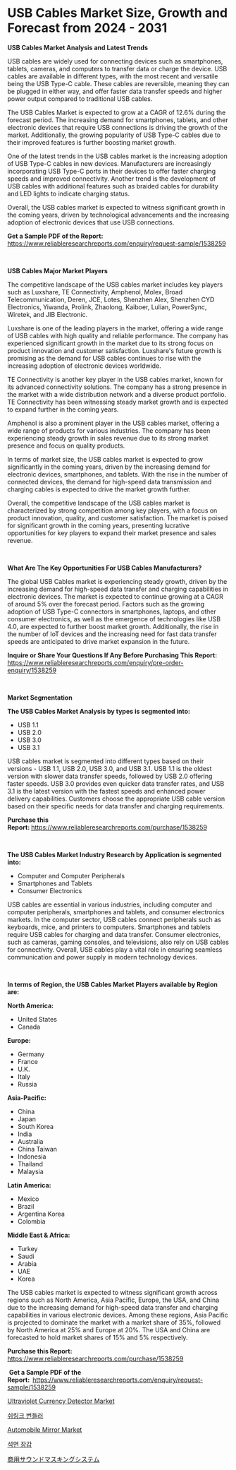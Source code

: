 <p><h1>USB Cables Market Size, Growth and Forecast from 2024 - 2031</h1></p><p><strong>USB Cables Market Analysis and Latest Trends</strong></p>
<p><p>USB cables are widely used for connecting devices such as smartphones, tablets, cameras, and computers to transfer data or charge the device. USB cables are available in different types, with the most recent and versatile being the USB Type-C cable. These cables are reversible, meaning they can be plugged in either way, and offer faster data transfer speeds and higher power output compared to traditional USB cables.</p><p>The USB Cables Market is expected to grow at a CAGR of 12.6% during the forecast period. The increasing demand for smartphones, tablets, and other electronic devices that require USB connections is driving the growth of the market. Additionally, the growing popularity of USB Type-C cables due to their improved features is further boosting market growth.</p><p>One of the latest trends in the USB cables market is the increasing adoption of USB Type-C cables in new devices. Manufacturers are increasingly incorporating USB Type-C ports in their devices to offer faster charging speeds and improved connectivity. Another trend is the development of USB cables with additional features such as braided cables for durability and LED lights to indicate charging status.</p><p>Overall, the USB cables market is expected to witness significant growth in the coming years, driven by technological advancements and the increasing adoption of electronic devices that use USB connections.</p></p>
<p><strong>Get a Sample PDF of the Report:&nbsp;</strong> <a href="https://www.reliableresearchreports.com/enquiry/request-sample/1538259">https://www.reliableresearchreports.com/enquiry/request-sample/1538259</a></p>
<p>&nbsp;</p>
<p><strong>USB Cables Major Market Players</strong></p>
<p><p>The competitive landscape of the USB cables market includes key players such as Luxshare, TE Connectivity, Amphenol, Molex, Broad Telecommunication, Deren, JCE, Lotes, Shenzhen Alex, Shenzhen CYD Electronics, Yiwanda, Prolink, Zhaolong, Kaiboer, Lulian, PowerSync, Wiretek, and JIB Electronic. </p><p>Luxshare is one of the leading players in the market, offering a wide range of USB cables with high quality and reliable performance. The company has experienced significant growth in the market due to its strong focus on product innovation and customer satisfaction. Luxshare's future growth is promising as the demand for USB cables continues to rise with the increasing adoption of electronic devices worldwide.</p><p>TE Connectivity is another key player in the USB cables market, known for its advanced connectivity solutions. The company has a strong presence in the market with a wide distribution network and a diverse product portfolio. TE Connectivity has been witnessing steady market growth and is expected to expand further in the coming years.</p><p>Amphenol is also a prominent player in the USB cables market, offering a wide range of products for various industries. The company has been experiencing steady growth in sales revenue due to its strong market presence and focus on quality products.</p><p>In terms of market size, the USB cables market is expected to grow significantly in the coming years, driven by the increasing demand for electronic devices, smartphones, and tablets. With the rise in the number of connected devices, the demand for high-speed data transmission and charging cables is expected to drive the market growth further.</p><p>Overall, the competitive landscape of the USB cables market is characterized by strong competition among key players, with a focus on product innovation, quality, and customer satisfaction. The market is poised for significant growth in the coming years, presenting lucrative opportunities for key players to expand their market presence and sales revenue.</p></p>
<p>&nbsp;</p>
<p><strong>What Are The Key Opportunities For USB Cables Manufacturers?</strong></p>
<p><p>The global USB Cables market is experiencing steady growth, driven by the increasing demand for high-speed data transfer and charging capabilities in electronic devices. The market is expected to continue growing at a CAGR of around 5% over the forecast period. Factors such as the growing adoption of USB Type-C connectors in smartphones, laptops, and other consumer electronics, as well as the emergence of technologies like USB 4.0, are expected to further boost market growth. Additionally, the rise in the number of IoT devices and the increasing need for fast data transfer speeds are anticipated to drive market expansion in the future.</p></p>
<p><strong>Inquire or Share Your Questions If Any Before Purchasing This Report:</strong> <a href="https://www.reliableresearchreports.com/enquiry/pre-order-enquiry/1538259">https://www.reliableresearchreports.com/enquiry/pre-order-enquiry/1538259</a></p>
<p>&nbsp;</p>
<p><strong>Market Segmentation</strong></p>
<p><strong>The USB Cables Market Analysis by types is segmented into:</strong></p>
<p><ul><li>USB 1.1</li><li>USB 2.0</li><li>USB 3.0</li><li>USB 3.1</li></ul></p>
<p><p>USB cables market is segmented into different types based on their versions - USB 1.1, USB 2.0, USB 3.0, and USB 3.1. USB 1.1 is the oldest version with slower data transfer speeds, followed by USB 2.0 offering faster speeds. USB 3.0 provides even quicker data transfer rates, and USB 3.1 is the latest version with the fastest speeds and enhanced power delivery capabilities. Customers choose the appropriate USB cable version based on their specific needs for data transfer and charging requirements.</p></p>
<p><strong>Purchase this Report:&nbsp;</strong><a href="https://www.reliableresearchreports.com/purchase/1538259">https://www.reliableresearchreports.com/purchase/1538259</a></p>
<p>&nbsp;</p>
<p><strong>The USB Cables Market Industry Research by Application is segmented into:</strong></p>
<p><ul><li>Computer and Computer Peripherals</li><li>Smartphones and Tablets</li><li>Consumer Electronics</li></ul></p>
<p><p>USB cables are essential in various industries, including computer and computer peripherals, smartphones and tablets, and consumer electronics markets. In the computer sector, USB cables connect peripherals such as keyboards, mice, and printers to computers. Smartphones and tablets require USB cables for charging and data transfer. Consumer electronics, such as cameras, gaming consoles, and televisions, also rely on USB cables for connectivity. Overall, USB cables play a vital role in ensuring seamless communication and power supply in modern technology devices.</p></p>
<p>&nbsp;</p>
<p><strong>In terms of Region, the USB Cables Market Players available by Region are:</strong></p>
<p>
    <p> <strong> North America: </strong>
        <ul>
            <li>United States</li>
            <li>Canada</li>
        </ul>
        </p> 
    <p> <strong> Europe: </strong>
        <ul>
            <li>Germany</li>
            <li>France</li>
            <li>U.K.</li>
            <li>Italy</li>
            <li>Russia</li>
        </ul>
        </p> 
    <p> <strong> Asia-Pacific: </strong>
        <ul>
            <li>China</li>
            <li>Japan</li>
            <li>South Korea</li>
            <li>India</li>
            <li>Australia</li>
            <li>China Taiwan</li>
            <li>Indonesia</li>
            <li>Thailand</li>
            <li>Malaysia</li>
        </ul>
        </p> 
    <p> <strong> Latin America: </strong>
        <ul>
            <li>Mexico</li>
            <li>Brazil</li>
            <li>Argentina Korea</li>
            <li>Colombia</li>
        </ul>
        </p> 
    <p> <strong> Middle East & Africa: </strong>
        <ul>
            <li>Turkey</li>
            <li>Saudi</li>
            <li>Arabia</li>
            <li>UAE</li>
            <li>Korea</li>
        </ul>
    </p>
    </p>
<p><p>The USB cables market is expected to witness significant growth across regions such as North America, Asia Pacific, Europe, the USA, and China due to the increasing demand for high-speed data transfer and charging capabilities in various electronic devices. Among these regions, Asia Pacific is projected to dominate the market with a market share of 35%, followed by North America at 25% and Europe at 20%. The USA and China are forecasted to hold market shares of 15% and 5% respectively.</p></p>
<p><strong>Purchase this Report: </strong><a href="https://www.reliableresearchreports.com/purchase/1538259">https://www.reliableresearchreports.com/purchase/1538259</a></p>
<p>&nbsp;<strong>Get a Sample PDF of the Report:&nbsp;&nbsp;</strong><a href="https://www.reliableresearchreports.com/enquiry/request-sample/1538259">https://www.reliableresearchreports.com/enquiry/request-sample/1538259</a></p>
<p><strong></strong></p>
<p><p><a href="https://github.com/kosella/Market-Research-Report-List-2/blob/main/ultraviolet-currency-detector-market.md">Ultraviolet Currency Detector Market</a></p><p><a href="https://github.com/bvubpqd5241630/Market-Research-Report-List-1/blob/main/18457879351.md">쉬링크 번들러</a></p><p><a href="https://issuu.com/reportprime-2/docs/automobile-mirror-market-size-2030.pptx">Automobile Mirror Market</a></p><p><a href="https://github.com/khytkeqagplkzqvh/Market-Research-Report-List-1/blob/main/59993959352.md">석면 장갑</a></p><p><a href="https://github.com/AriMuller2009/Market-Research-Report-List-1/blob/main/66931449955.md">商用サウンドマスキングシステム</a></p></p>